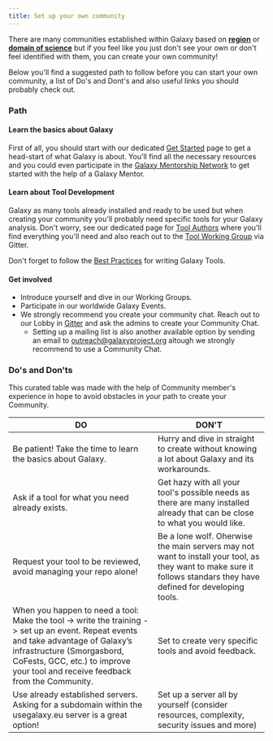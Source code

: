 ```yaml
---
title: Set up your own community
---
```


There are many communities established within Galaxy based on [**region**](/community/#regional-communities) or [**domain of science**](/community/#communities-of-practice) but if you feel like you just don't see your own or don't feel identified with them, you can create your own community!

Below you'll find a suggested path to follow before you can start your own community, a list of Do's and Dont's and also useful links you should probably check out.

### Path 

#### Learn the basics about Galaxy

First of all, you should  start with our dedicated [Get Started](/get-started/) page to get a head-start of what Galaxy is about. You'll find all the necessary resources and you could even participate in the [Galaxy Mentorship Network](#) to get started with the help of a Galaxy Mentor.

#### Learn about Tool Development
Galaxy as many tools already installed and ready to be used but when creating your community you'll probably need specific tools for your Galaxy analysis. Don't worry, see our dedicated page for [Tool Authors](/tools/) where you'll find everything you'll need and also reach out to the [Tool Working Group](/community/wg/) via Gitter.

Don't forget to follow the [Best Practices](https://galaxy-iuc-standards.readthedocs.io/en/latest/best_practices.html) for writing Galaxy Tools.

#### Get involved
- Introduce yourself and dive in our Working Groups.
- Participate in our worldwide Galaxy Events.
- We strongly recommend you create your community chat. Reach out to our Lobby in [Gitter](https://gitter.im/galaxyproject/Lobby) and ask the admins to create your Community Chat.
  - Setting up a mailing list is also another available option by sending an email to outreach@galaxyproject.org altough we strongly recommend to use a Community Chat.

### Do's and Don'ts 

This curated table was made with the help of Community member's experience in hope to avoid obstacles in your path to create your Community.

| __DO__  | __DON'T__   |
|---|---|
|Be patient! Take the time to learn the basics about Galaxy. | Hurry and dive in straight  to create without knowing a lot about Galaxy and its workarounds. |
| Ask if a tool for what you need already exists. | Get hazy with all your tool's possible needs as there are many installed already that can be close to what you would like.|
|Request your tool to be reviewed, avoid managing your repo alone!| Be a lone wolf. Oherwise the main servers may not want to install your tool, as they want to make sure it follows standars they have defined for developing tools. |
|When you happen to need a tool: Make the tool -> write the training -> set up an event. Repeat events and take advantage of Galaxy’s infrastructure (Smorgasbord, CoFests, GCC, etc.) to improve your tool and receive feedback from the Community. |Set to create very specific tools and avoid feedback.
|Use already established servers. Asking for a subdomain within the usegalaxy.eu server is a great option!|Set up a server all by yourself (consider resources, complexity, security issues and more) | Think about maximizing the use of your tool.|Create specific tools for very specific jobs |
